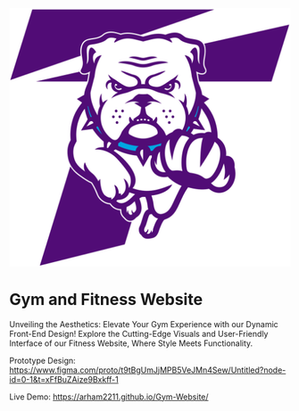 ![image alt](https://github.com/Ashikvk18/cs-370/blob/2f2a0f38a2e4aa7007a9c3104cfab15feedb7587/Truman_Bulldogs_logo.svg.png)
# Gym and Fitness Website

Unveiling the Aesthetics: Elevate Your Gym Experience with our Dynamic Front-End Design! Explore the Cutting-Edge Visuals and User-Friendly Interface of our Fitness Website, Where Style Meets Functionality.

Prototype Design: https://www.figma.com/proto/t9tBgUmJjMPB5VeJMn4Sew/Untitled?node-id=0-1&t=xFfBuZAize9Bxkff-1

Live Demo:  https://arham2211.github.io/Gym-Website/


